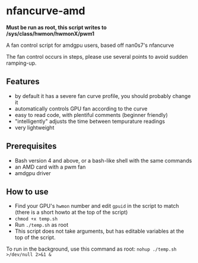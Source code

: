# nfancurve-amd
**Must be run as root, this script writes to /sys/class/hwmon/hwmonX/pwm1**

A fan control script for amdgpu users, based off nan0s7's nfancurve

The fan control occurs in steps, please use several points to avoid sudden ramping-up.

## Features
- by default it has a severe fan curve profile, you should probably change it
- automatically controls GPU fan according to the curve
- easy to read code, with plentiful comments (beginner friendly)
- "intelligently" adjusts the time between tempurature readings
- very lightweight

## Prerequisites
- Bash version 4 and above, or a bash-like shell with the same commands
- an AMD card with a pwm fan
- amdgpu driver

## How to use
- Find your GPU's `hwmon` number and edit `gpuid` in the script to match (there is a short howto at the top of the script)
- `chmod +x temp.sh`
- Run `./temp.sh` as root
- This script does not take arguments, but has editable variables at the top of the script.

To run in the background, use this command as root: `nohup ./temp.sh >/dev/null 2>&1 &`
